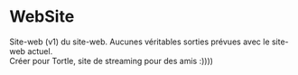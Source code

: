 # WebSite
Site-web (v1) du site-web. Aucunes véritables sorties prévues avec le site-web actuel.<br />
Créer pour Tortle, site de streaming pour des amis :))))
